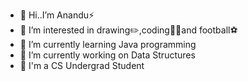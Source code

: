 - 👋 Hi..I’m Anandu⚡
- 👀 I’m interested in drawing✏️,coding👨‍💻and football⚽
- 🌱 I’m currently learning Java programming
- 🔭 I’m currently working on Data Structures
- 🏨 I'm a CS Undergrad Student

<!---
Anandu-tech7/Anandu-tech7 is a ✨ special ✨ repository because its `README.md` (this file) appears on your GitHub profile.
You can click the Preview link to take a look at your changes.
--->
